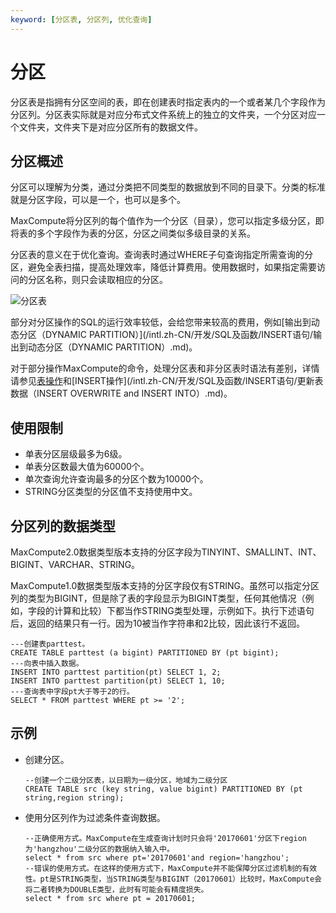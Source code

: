 ```yaml
---
keyword: [分区表, 分区列, 优化查询]
---
```


# 分区

分区表是指拥有分区空间的表，即在创建表时指定表内的一个或者某几个字段作为分区列。分区表实际就是对应分布式文件系统上的独立的文件夹，一个分区对应一个文件夹，文件夹下是对应分区所有的数据文件。

## 分区概述

分区可以理解为分类，通过分类把不同类型的数据放到不同的目录下。分类的标准就是分区字段，可以是一个，也可以是多个。

MaxCompute将分区列的每个值作为一个分区（目录），您可以指定多级分区，即将表的多个字段作为表的分区，分区之间类似多级目录的关系。

分区表的意义在于优化查询。查询表时通过WHERE子句查询指定所需查询的分区，避免全表扫描，提高处理效率，降低计算费用。使用数据时，如果指定需要访问的分区名称，则只会读取相应的分区。

![分区表](https://static-aliyun-doc.oss-cn-hangzhou.aliyuncs.com/assets/img/zh-CN/5549559951/p1036.png)

部分对分区操作的SQL的运行效率较低，会给您带来较高的费用，例如[输出到动态分区（DYNAMIC PARTITION）](/intl.zh-CN/开发/SQL及函数/INSERT语句/输出到动态分区（DYNAMIC PARTITION）.md)。

对于部分操作MaxCompute的命令，处理分区表和非分区表时语法有差别，详情请参见[表操作](/intl.zh-CN/开发/SQL及函数/DDL语句/表操作.md)和[INSERT操作](/intl.zh-CN/开发/SQL及函数/INSERT语句/更新表数据（INSERT OVERWRITE and INSERT INTO）.md)。

## 使用限制

-   单表分区层级最多为6级。
-   单表分区数最大值为60000个。
-   单次查询允许查询最多的分区个数为10000个。
-   STRING分区类型的分区值不支持使用中文。

## 分区列的数据类型

MaxCompute2.0数据类型版本支持的分区字段为TINYINT、SMALLINT、INT、BIGINT、VARCHAR、STRING。

MaxCompute1.0数据类型版本支持的分区字段仅有STRING。虽然可以指定分区列的类型为BIGINT，但是除了表的字段显示为BIGINT类型，任何其他情况（例如，字段的计算和比较）下都当作STRING类型处理，示例如下。执行下述语句后，返回的结果只有一行。因为10被当作字符串和2比较，因此该行不返回。

```
---创建表parttest。
CREATE TABLE parttest (a bigint) PARTITIONED BY (pt bigint);
---向表中插入数据。
INSERT INTO parttest partition(pt) SELECT 1, 2;
INSERT INTO parttest partition(pt) SELECT 1, 10;
---查询表中字段pt大于等于2的行。
SELECT * FROM parttest WHERE pt >= '2';
```

## 示例

-   创建分区。

    ```
    --创建一个二级分区表，以日期为一级分区，地域为二级分区
    CREATE TABLE src (key string, value bigint) PARTITIONED BY (pt string,region string);
    ```

-   使用分区列作为过滤条件查询数据。

    ```
    --正确使用方式。MaxCompute在生成查询计划时只会将'20170601'分区下region为'hangzhou'二级分区的数据纳入输入中。
    select * from src where pt='20170601'and region='hangzhou'; 
    --错误的使用方式。在这样的使用方式下，MaxCompute并不能保障分区过滤机制的有效性。pt是STRING类型，当STRING类型与BIGINT（20170601）比较时，MaxCompute会将二者转换为DOUBLE类型，此时有可能会有精度损失。
    select * from src where pt = 20170601; 
    ```


